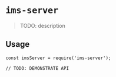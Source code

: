 # `ims-server`

> TODO: description

## Usage

```
const imsServer = require('ims-server');

// TODO: DEMONSTRATE API
```
